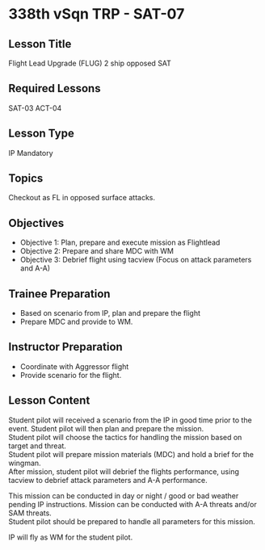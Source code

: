 # 338th vSqn TRP - SAT-07
## Lesson Title
Flight Lead Upgrade (FLUG) 2 ship opposed SAT

## Required Lessons
SAT-03
ACT-04

## Lesson Type
IP Mandatory

## Topics
Checkout as FL in opposed surface attacks.

## Objectives
* Objective 1: Plan, prepare and execute mission as Flightlead
* Objective 2: Prepare and share MDC with WM
* Objective 3: Debrief flight using tacview (Focus on attack parameters and A-A)



## Trainee Preparation
- Based on scenario from IP, plan and prepare the flight
- Prepare MDC and provide to WM.

## Instructor Preparation
- Coordinate with Aggressor flight
- Provide scenario for the flight.


## Lesson Content
Student pilot will received a scenario from the IP in good time prior to the event. Student pilot will then plan and prepare the mission.  
Student pilot will choose the tactics for handling the mission based on target and threat.  
Student pilot will prepare mission materials (MDC) and hold a brief for the wingman.  
After mission, student pilot will debrief the flights performance, using tacview to debrief attack parameters and A-A performance.


This mission can be conducted in day or night / good or bad weather pending IP instructions. Mission can be conducted with A-A threats and/or SAM threats.  
Student pilot should be prepared to handle all parameters for this mission.

IP will fly as WM for the student pilot.